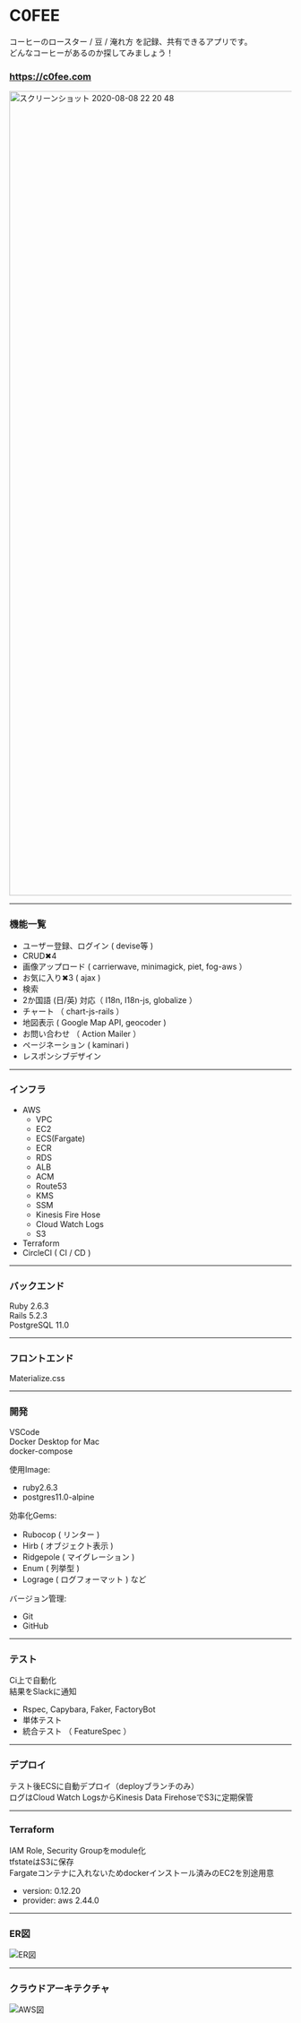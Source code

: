 # C0FEE

コーヒーのロースター / 豆 / 淹れ方 を記録、共有できるアプリです。<br/>
どんなコーヒーがあるのか探してみましょう！<br/>

### https://c0fee.com 

<a href="https://c0fee.com/">
<img width="1436" alt="スクリーンショット 2020-08-08 22 20 48" src="https://user-images.githubusercontent.com/45422771/89711569-fd51c280-d9c5-11ea-86e7-e276df3c4338.png">
</a>

---
### 機能一覧
* ユーザー登録、ログイン  ( devise等 )
* CRUD✖︎4 
* 画像アップロード ( carrierwave, minimagick, piet, fog-aws ）
* お気に入り✖︎3 ( ajax )
* 検索
* 2か国語 (日/英) 対応（ I18n, I18n-js, globalize ）
* チャート （ chart-js-rails ）
* 地図表示 ( Google Map API, geocoder )
* お問い合わせ （ Action Mailer ）
* ページネーション ( kaminari )
* レスポンシブデザイン

---
### インフラ
* AWS
	* VPC
	* EC2
	* ECS(Fargate)
	* ECR
	* RDS
	* ALB
	* ACM
	* Route53
	* KMS
	* SSM
	* Kinesis Fire Hose
	* Cloud Watch Logs
	* S3
* Terraform
* CircleCI ( CI / CD )

---
### バックエンド
Ruby 2.6.3<br/>
Rails 5.2.3<br/>
PostgreSQL 11.0<br/>

---
### フロントエンド
Materialize.css

---
### 開発
VSCode<br/>
Docker Desktop for Mac<br/>
docker-compose<br/>

使用Image:<br/>
* ruby2.6.3
* postgres11.0-alpine

効率化Gems:<br/>
* Rubocop ( リンター )
* Hirb  ( オブジェクト表示 ) 
* Ridgepole ( マイグレーション )
* Enum ( 列挙型 ) 
* Lograge ( ログフォーマット )  など

バージョン管理:<br/>
* Git
* GitHub

---
### テスト
Ci上で自動化<br/>
結果をSlackに通知<br/>
* Rspec, Capybara, Faker, FactoryBot
* 単体テスト
* 統合テスト （ FeatureSpec ）
 
---
### デプロイ
テスト後ECSに自動デプロイ（deployブランチのみ）<br/>
ログはCloud Watch LogsからKinesis Data FirehoseでS3に定期保管<br/>
	
---
### Terraform
IAM Role, Security Groupをmodule化<br/>
tfstateはS3に保存<br/>
Fargateコンテナに入れないためdockerインストール済みのEC2を別途用意<br/>
  * version: 0.12.20
  * provider: aws 2.44.0

---
### ER図
![ER図](https://user-images.githubusercontent.com/45422771/89233939-bc545980-d625-11ea-8ea7-bec7a10d638b.png)

---
### クラウドアーキテクチャ
![AWS図](https://user-images.githubusercontent.com/45422771/89865679-21d9b480-dbe9-11ea-9ae1-925f04375e82.png)
